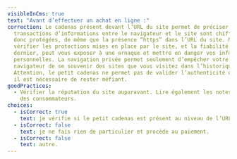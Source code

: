 ```yaml
---
visibleInCms: true
text: "Avant d’effectuer un achat en ligne :"
correction: Le cadenas présent devant l’URL du site permet de préciser que les
  transactions d’informations entre le navigateur et le site sont chiffrées, et
  donc protégées, de même que la présence “https” dans l’URL du site. Ne pas
  vérifier les protections mises en place par le site, et la fiabilité de ce
  dernier, peut vous exposer à une arnaque et mettre en danger vos informations
  personnelles. La navigation privée permet seulement d’empêcher votre
  navigateur de se souvenir des sites que vous visitez dans l’historique.
  Attention, le petit cadenas ne permet pas de valider l’authenticité du site,
  il est nécessaire de rester méfiant.
goodPractices:
  - Vérifier la réputation du site auparavant. Lire également les notes et avis
    des consommateurs.
choices:
  - isCorrect: true
    text: je vérifie si le petit cadenas est présent au niveau de l’URL du site.
  - isCorrect: false
    text: je ne fais rien de particulier et procède au paiement.
  - isCorrect: false
    text: autre.
---
```

